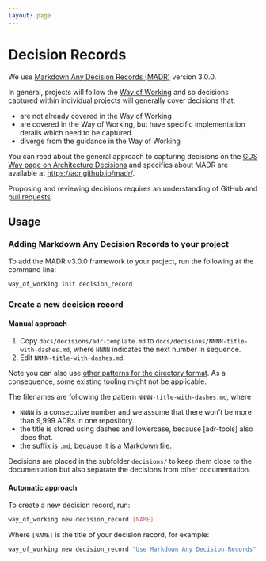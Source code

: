 ```yaml
---
layout: page
---
```

# Decision Records

We use [Markdown Any Decision Records (MADR)](https://adr.github.io/madr/) version 3.0.0.

In general, projects will follow the [Way of Working](https://github.com/HealthDataInsight/way_of_working) and so decisions captured within individual projects will generally cover decisions that:

- are not already covered in the Way of Working
- are covered in the Way of Working, but have specific implementation details which need to be captured
- diverge from the guidance in the Way of Working

You can read about the general approach to capturing decisions on the [GDS Way page on Architecture Decisions](https://gds-way.cloudapps.digital/standards/architecture-decisions.html) and specifics about MADR are available at <https://adr.github.io/madr/>.

Proposing and reviewing decisions requires an understanding of GitHub and [pull requests](https://docs.github.com/en/pull-requests/collaborating-with-pull-requests/proposing-changes-to-your-work-with-pull-requests/about-pull-requests).

## Usage

### Adding Markdown Any Decision Records to your project

To add the MADR v3.0.0 framework to your project, run the following at the command line:

```bash
way_of_working init decision_record
```

### Create a new decision record

#### Manual approach

1. Copy `docs/decisions/adr-template.md` to `docs/decisions/NNNN-title-with-dashes.md`, where `NNNN` indicates the next number in sequence.
2. Edit `NNNN-title-with-dashes.md`.

Note you can also use [other patterns for the directory format](https://github.com/joelparkerhenderson/architecture_decision_record#adr-file-name-conventions).
As a consequence, some existing tooling might not be applicable.

The filenames are following the pattern `NNNN-title-with-dashes.md`, where

- `NNNN` is a consecutive number and we assume that there won't be more than 9,999 ADRs in one repository.
- the title is stored using dashes and lowercase, because [adr-tools] also does that.
- the suffix is `.md`, because it is a [Markdown](https://github.github.com/gfm/) file.

Decisions are placed in the subfolder `decisions/` to keep them close to the documentation but also separate the decisions from other documentation.

#### Automatic approach

To create a new decision record, run:

```bash
way_of_working new decision_record [NAME]
```

Where `[NAME]` is the title of your decision record, for example:

```bash
way_of_working new decision_record "Use Markdown Any Decision Records"
```

